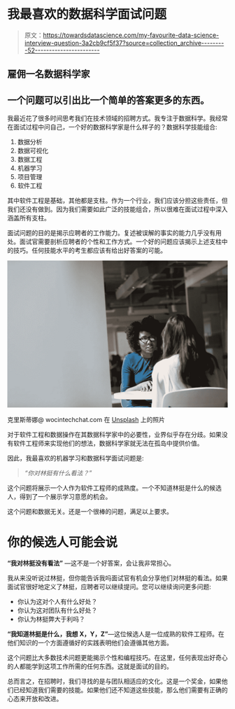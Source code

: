 # 我最喜欢的数据科学面试问题

> 原文：<https://towardsdatascience.com/my-favourite-data-science-interview-question-3a2cb9cf5f37?source=collection_archive---------52----------------------->

## 雇佣一名数据科学家

## 一个问题可以引出比一个简单的答案更多的东西。

我最近花了很多时间思考我们在技术领域的招聘方式。我专注于数据科学。我经常在面试过程中问自己，一个好的数据科学家是什么样子的？数据科学技能组合:

1.  数据分析
2.  数据可视化
3.  数据工程
4.  机器学习
5.  项目管理
6.  软件工程

其中软件工程是基础，其他都是支柱。作为一个行业，我们应该分担这些责任，但我们还没有做到。因为我们需要如此广泛的技能组合，所以很难在面试过程中深入涵盖所有支柱。

面试问题的目的是揭示应聘者的工作能力。复述被误解的事实的能力几乎没有用处。面试官需要剖析应聘者的个性和工作方式。一个好的问题应该揭示上述支柱中的技巧。任何技能水平的考生都应该有给出好答案的可能。

![](img/158760ba603de60503e4b919a74a5e85.png)

克里斯蒂娜@ wocintechchat.com 在 [Unsplash](https://unsplash.com/s/photos/interview?utm_source=unsplash&utm_medium=referral&utm_content=creditCopyText) 上的照片

对于软件工程和数据操作在其数据科学家中的必要性，业界似乎存在分歧。如果没有软件工程师来实现他们的想法，数据科学家就无法在孤岛中提供价值。

因此，我最喜欢的机器学习和数据科学面试问题是:

> *“你对林挺有什么看法？”*

这个问题将展示一个人作为软件工程师的成熟度。一个不知道林挺是什么的候选人，得到了一个展示学习意愿的机会。

这个问题和数据无关。还是一个很棒的问题，满足以上要求。

# 你的候选人可能会说

**“我对林挺没有看法”** —这不是一个好答案，会让我非常担心。

我从来没听说过林挺，但你能告诉我吗面试官有机会分享他们对林挺的看法。如果面试官很好地定义了林挺，应聘者可以继续提问。您可以继续询问更多问题:

*   你认为这对个人有什么好处？
*   你认为这对团队有什么好处？
*   你认为林挺弊大于利吗？

**“我知道林挺是什么，我想 X，Y，Z”**—这位候选人是一位成熟的软件工程师。在他们知识的一个方面遵循好的实践表明他们会遵循其他方面。

这个问题比大多数技术问题更能揭示个性和编程技巧。在这里，任何表现出好奇心的人都能学到这项工作所需的任何东西。这就是面试的目的。

总而言之，在招聘时，我们寻找的是与团队相适应的文化。这是一个奖金，如果他们已经知道我们需要的技能。如果他们还不知道这些技能，那么他们需要有正确的心态来开放和改进。